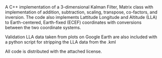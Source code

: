 A C++ implementation of a 3-dimensional Kalman Filter, Matrix class with implementation of addition, subtraction, scaling, transpose, co-factors, and inversion. 
The code also implements Lattitude Longitude and Altitude (LLA) to Earth-centered, Earth-fixed (ECEF) coordinates with conversions between the two coordinate systems.

Validation LLA data taken from plots on Google Earth are also included with a python script for stripping the LLA data from the .kml

All code is distributed with the attached license.
